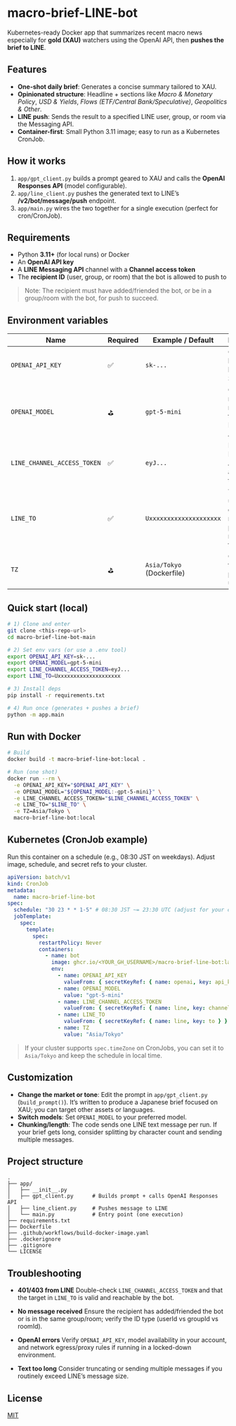 # macro-brief-LINE-bot

Kubernetes-ready Docker app that summarizes recent macro news especially for **gold (XAU)** watchers using the OpenAI API, then **pushes the brief to LINE**.

## Features

- **One-shot daily brief**: Generates a concise summary tailored to XAU.
- **Opinionated structure**: Headline + sections like *Macro & Monetary Policy*, *USD & Yields*, *Flows (ETF/Central Bank/Speculative)*, *Geopolitics & Other*.
- **LINE push**: Sends the result to a specified LINE user, group, or room via the Messaging API.
- **Container-first**: Small Python 3.11 image; easy to run as a Kubernetes CronJob.

## How it works

1. `app/gpt_client.py` builds a prompt geared to XAU and calls the **OpenAI Responses API** (model configurable).
2. `app/line_client.py` pushes the generated text to LINE’s **/v2/bot/message/push** endpoint.
3. `app/main.py` wires the two together for a single execution (perfect for cron/CronJob).

## Requirements

- Python **3.11+** (for local runs) or Docker
- An **OpenAI API key**
- A **LINE Messaging API** channel with a **Channel access token**
- The **recipient ID** (user, group, or room) that the bot is allowed to push to

> Note: The recipient must have added/friended the bot, or be in a group/room with the bot, for push to succeed.

## Environment variables

| Name                       | Required | Example / Default        | Description |
|---------------------------|----------|---------------------------|-------------|
| `OPENAI_API_KEY`          | ✅        | `sk-...`                  | OpenAI API key (used by the SDK). |
| `OPENAI_MODEL`            | ⛳        | `gpt-5-mini`              | OpenAI model name for the Responses API. |
| `LINE_CHANNEL_ACCESS_TOKEN` | ✅      | `eyJ...`                  | LINE Messaging API channel access token. |
| `LINE_TO`                 | ✅        | `Uxxxxxxxxxxxxxxxxxxxx`   | Target userId / groupId / roomId to push the message to. |
| `TZ`                      | ⛳        | `Asia/Tokyo` (Dockerfile) | Container time zone; prompts use JST. |

## Quick start (local)

```bash
# 1) Clone and enter
git clone <this-repo-url>
cd macro-brief-line-bot-main

# 2) Set env vars (or use a .env tool)
export OPENAI_API_KEY=sk-...
export OPENAI_MODEL=gpt-5-mini
export LINE_CHANNEL_ACCESS_TOKEN=eyJ...
export LINE_TO=Uxxxxxxxxxxxxxxxxxxxx

# 3) Install deps
pip install -r requirements.txt

# 4) Run once (generates + pushes a brief)
python -m app.main
```

## Run with Docker

```bash
# Build
docker build -t macro-brief-line-bot:local .

# Run (one shot)
docker run --rm \
  -e OPENAI_API_KEY="$OPENAI_API_KEY" \
  -e OPENAI_MODEL="${OPENAI_MODEL:-gpt-5-mini}" \
  -e LINE_CHANNEL_ACCESS_TOKEN="$LINE_CHANNEL_ACCESS_TOKEN" \
  -e LINE_TO="$LINE_TO" \
  -e TZ=Asia/Tokyo \
  macro-brief-line-bot:local
```

## Kubernetes (CronJob example)

Run this container on a schedule (e.g., 08:30 JST on weekdays). Adjust image, schedule, and secret refs to your cluster.

```yaml
apiVersion: batch/v1
kind: CronJob
metadata:
  name: macro-brief-line-bot
spec:
  schedule: "30 23 * * 1-5" # 08:30 JST ~= 23:30 UTC (adjust for your cluster TZ)
  jobTemplate:
    spec:
      template:
        spec:
          restartPolicy: Never
          containers:
            - name: bot
              image: ghcr.io/<YOUR_GH_USERNAME>/macro-brief-line-bot:latest
              env:
                - name: OPENAI_API_KEY
                  valueFrom: { secretKeyRef: { name: openai, key: api_key } }
                - name: OPENAI_MODEL
                  value: "gpt-5-mini"
                - name: LINE_CHANNEL_ACCESS_TOKEN
                  valueFrom: { secretKeyRef: { name: line, key: channel_access_token } }
                - name: LINE_TO
                  valueFrom: { secretKeyRef: { name: line, key: to } }
                - name: TZ
                  value: "Asia/Tokyo"
```

> If your cluster supports `spec.timeZone` on CronJobs, you can set it to `Asia/Tokyo` and keep the schedule in local time.


## Customization

- **Change the market or tone**: Edit the prompt in `app/gpt_client.py` (`build_prompt()`). It’s written to produce a Japanese brief focused on XAU; you can target other assets or languages.
- **Switch models**: Set `OPENAI_MODEL` to your preferred model.
- **Chunking/length**: The code sends one LINE text message per run. If your brief gets long, consider splitting by character count and sending multiple messages.

## Project structure

```
.
├── app/
│   ├── __init__.py
│   ├── gpt_client.py      # Builds prompt + calls OpenAI Responses API
│   ├── line_client.py     # Pushes message to LINE
│   └── main.py            # Entry point (one execution)
├── requirements.txt
├── Dockerfile
├── .github/workflows/build-docker-image.yaml
├── .dockerignore
├── .gitignore
└── LICENSE
```

## Troubleshooting

- **401/403 from LINE**
  Double-check `LINE_CHANNEL_ACCESS_TOKEN` and that the target in `LINE_TO` is valid and reachable by the bot.

- **No message received**
  Ensure the recipient has added/friended the bot or is in the same group/room; verify the ID type (userId vs groupId vs roomId).

- **OpenAI errors**
  Verify `OPENAI_API_KEY`, model availability in your account, and network egress/proxy rules if running in a locked-down environment.

- **Text too long**
  Consider truncating or sending multiple messages if you routinely exceed LINE’s message size.

## License

[MIT](./LICENSE)
